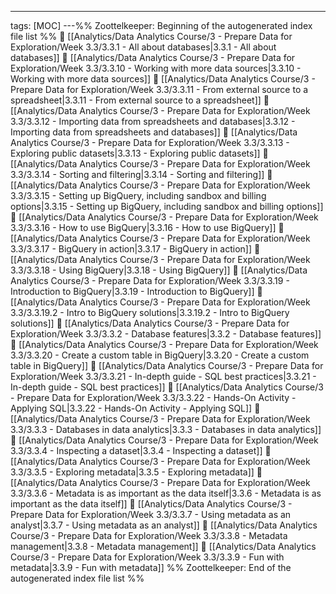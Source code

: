 ---
tags: [MOC]
---%% Zoottelkeeper: Beginning of the autogenerated index file list  %%
📄 [[Analytics/Data Analytics Course/3 - Prepare Data for Exploration/Week 3.3/3.3.1 - All about databases|3.3.1 - All about databases]]
📄 [[Analytics/Data Analytics Course/3 - Prepare Data for Exploration/Week 3.3/3.3.10 - Working with more data sources|3.3.10 - Working with more data sources]]
📄 [[Analytics/Data Analytics Course/3 - Prepare Data for Exploration/Week 3.3/3.3.11 - From external source to a spreadsheet|3.3.11 - From external source to a spreadsheet]]
📄 [[Analytics/Data Analytics Course/3 - Prepare Data for Exploration/Week 3.3/3.3.12 - Importing data from spreadsheets and databases|3.3.12 - Importing data from spreadsheets and databases]]
📄 [[Analytics/Data Analytics Course/3 - Prepare Data for Exploration/Week 3.3/3.3.13 - Exploring public datasets|3.3.13 - Exploring public datasets]]
📄 [[Analytics/Data Analytics Course/3 - Prepare Data for Exploration/Week 3.3/3.3.14 - Sorting and filtering|3.3.14 - Sorting and filtering]]
📄 [[Analytics/Data Analytics Course/3 - Prepare Data for Exploration/Week 3.3/3.3.15 - Setting up BigQuery, including sandbox and billing options|3.3.15 - Setting up BigQuery, including sandbox and billing options]]
📄 [[Analytics/Data Analytics Course/3 - Prepare Data for Exploration/Week 3.3/3.3.16 - How to use BigQuery|3.3.16 - How to use BigQuery]]
📄 [[Analytics/Data Analytics Course/3 - Prepare Data for Exploration/Week 3.3/3.3.17 - BigQuery in action|3.3.17 - BigQuery in action]]
📄 [[Analytics/Data Analytics Course/3 - Prepare Data for Exploration/Week 3.3/3.3.18 - Using BigQuery|3.3.18 - Using BigQuery]]
📄 [[Analytics/Data Analytics Course/3 - Prepare Data for Exploration/Week 3.3/3.3.19 - Introduction to BigQuery|3.3.19 - Introduction to BigQuery]]
📄 [[Analytics/Data Analytics Course/3 - Prepare Data for Exploration/Week 3.3/3.3.19.2 - Intro to BigQuery solutions|3.3.19.2 - Intro to BigQuery solutions]]
📄 [[Analytics/Data Analytics Course/3 - Prepare Data for Exploration/Week 3.3/3.3.2 - Database features|3.3.2 - Database features]]
📄 [[Analytics/Data Analytics Course/3 - Prepare Data for Exploration/Week 3.3/3.3.20 - Create a custom table in BigQuery|3.3.20 - Create a custom table in BigQuery]]
📄 [[Analytics/Data Analytics Course/3 - Prepare Data for Exploration/Week 3.3/3.3.21 - In-depth guide - SQL best practices|3.3.21 - In-depth guide - SQL best practices]]
📄 [[Analytics/Data Analytics Course/3 - Prepare Data for Exploration/Week 3.3/3.3.22 - Hands-On Activity - Applying SQL|3.3.22 - Hands-On Activity - Applying SQL]]
📄 [[Analytics/Data Analytics Course/3 - Prepare Data for Exploration/Week 3.3/3.3.3 - Databases in data analytics|3.3.3 - Databases in data analytics]]
📄 [[Analytics/Data Analytics Course/3 - Prepare Data for Exploration/Week 3.3/3.3.4 - Inspecting a dataset|3.3.4 - Inspecting a dataset]]
📄 [[Analytics/Data Analytics Course/3 - Prepare Data for Exploration/Week 3.3/3.3.5 - Exploring metadata|3.3.5 - Exploring metadata]]
📄 [[Analytics/Data Analytics Course/3 - Prepare Data for Exploration/Week 3.3/3.3.6 - Metadata is as important as the data itself|3.3.6 - Metadata is as important as the data itself]]
📄 [[Analytics/Data Analytics Course/3 - Prepare Data for Exploration/Week 3.3/3.3.7 - Using metadata as an analyst|3.3.7 - Using metadata as an analyst]]
📄 [[Analytics/Data Analytics Course/3 - Prepare Data for Exploration/Week 3.3/3.3.8 - Metadata management|3.3.8 - Metadata management]]
📄 [[Analytics/Data Analytics Course/3 - Prepare Data for Exploration/Week 3.3/3.3.9 - Fun with metadata|3.3.9 - Fun with metadata]]
%% Zoottelkeeper: End of the autogenerated index file list  %%
